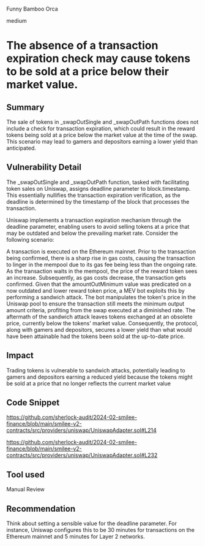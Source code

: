 Funny Bamboo Orca

medium

# The absence of a transaction expiration check may cause tokens to be sold at a price below their market value.

## Summary
The sale of tokens in _swapOutSingle and _swapOutPath functions does not include a check for transaction expiration, which could result in the reward tokens being sold at a price below the market value at the time of the swap. This scenario may lead to gamers and depositors earning a lower yield than anticipated.

## Vulnerability Detail
The  _swapOutSingle and _swapOutPath function, tasked with facilitating token sales on Uniswap, assigns deadline parameter to block.timestamp. This essentially nullifies the transaction expiration verification, as the deadline is determined by the timestamp of the block that processes the transaction.

Uniswap implements a transaction expiration mechanism through the deadline parameter, enabling users to avoid selling tokens at a price that may be outdated and below the prevailing market rate. Consider the following scenario:

A transaction is executed on the Ethereum mainnet.
Prior to the transaction being confirmed, there is a sharp rise in gas costs, causing the transaction to linger in the mempool due to its gas fee being less than the ongoing rate.
As the transaction waits in the mempool, the price of the reward token sees an increase.
Subsequently, as gas costs decrease, the transaction gets confirmed. Given that the amountOutMinimum value was predicated on a now outdated and lower reward token price, a MEV bot exploits this by performing a sandwich attack. The bot manipulates the token's price in the Uniswap pool to ensure the transaction still meets the minimum output amount criteria, profiting from the swap executed at a diminished rate.
The aftermath of the sandwich attack leaves tokens exchanged at an obsolete price, currently below the tokens' market value. Consequently, the protocol, along with gamers and depositors, secures a lower yield than what would have been attainable had the tokens been sold at the up-to-date price.

## Impact
Trading tokens is vulnerable to sandwich attacks, potentially leading to gamers and depositors earning a reduced yield because the tokens might be sold at a price that no longer reflects the current market value

## Code Snippet
https://github.com/sherlock-audit/2024-02-smilee-finance/blob/main/smilee-v2-contracts/src/providers/uniswap/UniswapAdapter.sol#L214

https://github.com/sherlock-audit/2024-02-smilee-finance/blob/main/smilee-v2-contracts/src/providers/uniswap/UniswapAdapter.sol#L232

## Tool used
Manual Review

## Recommendation
Think about setting a sensible value for the deadline parameter. For instance, Uniswap configures this to be 30 minutes for transactions on the Ethereum mainnet and 5 minutes for Layer 2 networks.
